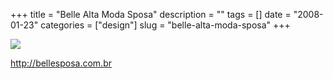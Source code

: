 +++
title = "Belle Alta Moda Sposa"
description = ""
tags = []
date = "2008-01-23"
categories = ["design"]
slug = "belle-alta-moda-sposa"
+++


 

  <div id="screens-thumbs" class="clearfix">
    <div class="txt-center" id="design-submission"><a href="http://bellesposa.com.br/"><img id='bluga-thumbnail-1089' class='bluga-thumbnail large' src='http://media.konigi.com/bluga/
wt47f2820036c58_0.jpg'/></a></div>  
  </div>   
<p><a href="http://bellesposa.com.br/">http://bellesposa.com.br</a></p>




